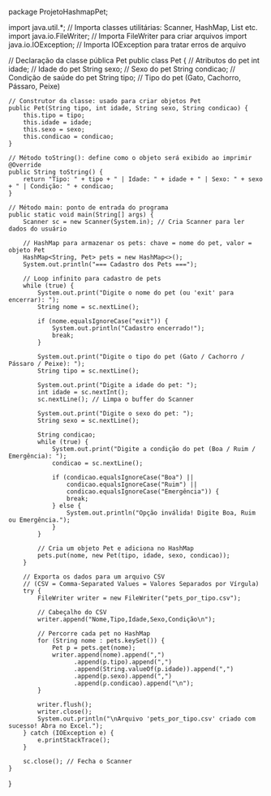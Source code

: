 package ProjetoHashmapPet;

import java.util.*;         // Importa classes utilitárias: Scanner, HashMap, List etc.
import java.io.FileWriter;  // Importa FileWriter para criar arquivos
import java.io.IOException; // Importa IOException para tratar erros de arquivo

// Declaração da classe pública Pet
public class Pet {
    // Atributos do pet
    int idade;         // Idade do pet
    String sexo;       // Sexo do pet
    String condicao;   // Condição de saúde do pet
    String tipo;       // Tipo do pet (Gato, Cachorro, Pássaro, Peixe)

    // Construtor da classe: usado para criar objetos Pet
    public Pet(String tipo, int idade, String sexo, String condicao) {
        this.tipo = tipo;
        this.idade = idade;
        this.sexo = sexo;
        this.condicao = condicao;
    }

    // Método toString(): define como o objeto será exibido ao imprimir
    @Override
    public String toString() {
        return "Tipo: " + tipo + " | Idade: " + idade + " | Sexo: " + sexo + " | Condição: " + condicao;
    }

    // Método main: ponto de entrada do programa
    public static void main(String[] args) {
        Scanner sc = new Scanner(System.in); // Cria Scanner para ler dados do usuário

        // HashMap para armazenar os pets: chave = nome do pet, valor = objeto Pet
        HashMap<String, Pet> pets = new HashMap<>();
        System.out.println("=== Cadastro dos Pets ===");

        // Loop infinito para cadastro de pets
        while (true) {
            System.out.print("Digite o nome do pet (ou 'exit' para encerrar): ");
            String nome = sc.nextLine();

            if (nome.equalsIgnoreCase("exit")) {
                System.out.println("Cadastro encerrado!");
                break;
            }

            System.out.print("Digite o tipo do pet (Gato / Cachorro / Pássaro / Peixe): ");
            String tipo = sc.nextLine();

            System.out.print("Digite a idade do pet: ");
            int idade = sc.nextInt();
            sc.nextLine(); // Limpa o buffer do Scanner

            System.out.print("Digite o sexo do pet: ");
            String sexo = sc.nextLine();

            String condicao;
            while (true) {
                System.out.print("Digite a condição do pet (Boa / Ruim / Emergência): ");
                condicao = sc.nextLine();

                if (condicao.equalsIgnoreCase("Boa") ||
                    condicao.equalsIgnoreCase("Ruim") ||
                    condicao.equalsIgnoreCase("Emergência")) {
                    break;
                } else {
                    System.out.println("Opção inválida! Digite Boa, Ruim ou Emergência.");
                }
            }

            // Cria um objeto Pet e adiciona no HashMap
            pets.put(nome, new Pet(tipo, idade, sexo, condicao));
        }

        // Exporta os dados para um arquivo CSV
        // (CSV = Comma-Separated Values = Valores Separados por Vírgula)
        try {
            FileWriter writer = new FileWriter("pets_por_tipo.csv");

            // Cabeçalho do CSV
            writer.append("Nome,Tipo,Idade,Sexo,Condição\n");

            // Percorre cada pet no HashMap
            for (String nome : pets.keySet()) {
                Pet p = pets.get(nome);
                writer.append(nome).append(",")
                      .append(p.tipo).append(",")
                      .append(String.valueOf(p.idade)).append(",")
                      .append(p.sexo).append(",")
                      .append(p.condicao).append("\n");
            }

            writer.flush();
            writer.close();
            System.out.println("\nArquivo 'pets_por_tipo.csv' criado com sucesso! Abra no Excel.");
        } catch (IOException e) {
            e.printStackTrace();
        }

        sc.close(); // Fecha o Scanner
    }
}

